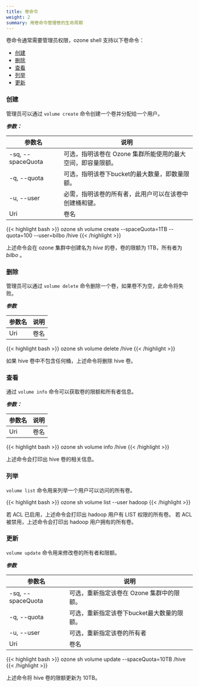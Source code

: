```yaml
---
title: 卷命令
weight: 2
summary: 用卷命令管理卷的生命周期
---
```

<!---
  Licensed to the Apache Software Foundation (ASF) under one or more
  contributor license agreements.  See the NOTICE file distributed with
  this work for additional information regarding copyright ownership.
  The ASF licenses this file to You under the Apache License, Version 2.0
  (the "License"); you may not use this file except in compliance with
  the License.  You may obtain a copy of the License at

      http://www.apache.org/licenses/LICENSE-2.0

  Unless required by applicable law or agreed to in writing, software
  distributed under the License is distributed on an "AS IS" BASIS,
  WITHOUT WARRANTIES OR CONDITIONS OF ANY KIND, either express or implied.
  See the License for the specific language governing permissions and
  limitations under the License.
-->

卷命令通常需要管理员权限，ozone shell 支持以下卷命令：

  * [创建](#创建)
  * [删除](#删除)
  * [查看](#查看)
  * [列举](#列举)
  * [更新](#更新)

### 创建

管理员可以通过 `volume create` 命令创建一个卷并分配给一个用户。

***参数：***

| 参数名                      |  说明                                |
|--------------------------------|-----------------------------------------|
| -sq, \-\-spaceQuota               | 可选，指明该卷在 Ozone 集群所能使用的最大空间，即容量限额。         |
| -q, \-\-quota                    | 可选，指明该卷下bucket的最大数量，即数量限额。         |
| -u, \-\-user                     |  必需，指明该卷的所有者，此用户可以在该卷中创建桶和键。    |
|  Uri                           | 卷名                                       |

{{< highlight bash >}}
ozone sh volume create --spaceQuota=1TB --quota=100 --user=bilbo /hive
{{< /highlight >}}

上述命令会在 ozone 集群中创建名为 _hive_ 的卷，卷的限额为 1TB，所有者为 _bilbo_ 。

### 删除

管理员可以通过 `volume delete` 命令删除一个卷，如果卷不为空，此命令将失败。

***参数***

| 参数名                      |  说明                                |
|--------------------------------|-----------------------------------------|
|  Uri                           | 卷名 |

{{< highlight bash >}}
ozone sh volume delete /hive
{{< /highlight >}}

如果 hive 卷中不包含任何桶，上述命令将删除 hive 卷。

### 查看

通过 `volume info` 命令可以获取卷的限额和所有者信息。

***参数：***

| 参数名                     |  说明                                |
|--------------------------------|-----------------------------------------|
|  Uri                           | 卷名     | 

{{< highlight bash >}}
ozone sh volume info /hive
{{< /highlight >}}

上述命令会打印出 hive 卷的相关信息。

### 列举

`volume list` 命令用来列举一个用户可以访问的所有卷。

{{< highlight bash >}}
ozone sh volume list --user hadoop
{{< /highlight >}}

若 ACL 已启用，上述命令会打印出 hadoop 用户有 LIST 权限的所有卷。
若 ACL 被禁用，上述命令会打印出 hadoop 用户拥有的所有卷。

### 更新

`volume update` 命令用来修改卷的所有者和限额。

***参数***

| 参数名                      |  说明                                |
|--------------------------------|-----------------------------------------|
| -sq, \-\-spaceQuota               | 可选，重新指定该卷在 Ozone 集群中的限额。  |
| -q, \-\-quota                    | 可选，重新指定该卷下bucket最大数量的限额。  |
| -u, \-\-user                     | 可选，重新指定该卷的所有者 |
|  Uri                           | 卷名                                        |

{{< highlight bash >}}
ozone sh volume update --spaceQuota=10TB /hive
{{< /highlight >}}

上述命令将 hive 卷的限额更新为 10TB。
